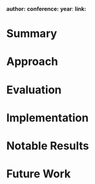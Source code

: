 **author:** 
**conference:**
**year**:
**link:** 
# Summary

# Approach

# Evaluation

# Implementation

# Notable Results

# Future Work



